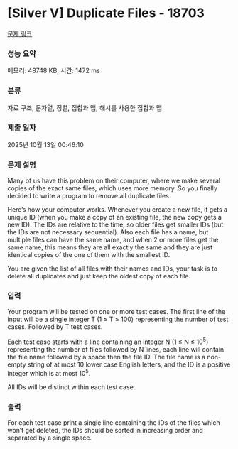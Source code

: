 # [Silver V] Duplicate Files - 18703 

[문제 링크](https://www.acmicpc.net/problem/18703) 

### 성능 요약

메모리: 48748 KB, 시간: 1472 ms

### 분류

자료 구조, 문자열, 정렬, 집합과 맵, 해시를 사용한 집합과 맵

### 제출 일자

2025년 10월 13일 00:46:10

### 문제 설명

<p>Many of us have this problem on their computer, where we make several copies of the exact same files, which uses more memory. So you finally decided to write a program to remove all duplicate files.</p>

<p>Here’s how your computer works. Whenever you create a new file, it gets a unique ID (when you make a copy of an existing file, the new copy gets a new ID). The IDs are relative to the time, so older files get smaller IDs (but the IDs are not necessary sequential). Also each file has a name, but multiple files can have the same name, and when 2 or more files get the same name, this means they are all exactly the same and they are just identical copies of the one of them with the smallest ID.</p>

<p>You are given the list of all files with their names and IDs, your task is to delete all duplicates and just keep the oldest copy of each file.</p>

### 입력 

 <p>Your program will be tested on one or more test cases. The first line of the input will be a single integer T (1 ≤ T ≤ 100) representing the number of test cases. Followed by T test cases.</p>

<p>Each test case starts with a line containing an integer N (1 ≤ N ≤ 10<sup>5</sup>) representing the number of files followed by N lines, each line will contain the file name followed by a space then the file ID. The file name is a non-empty string of at most 10 lower case English letters, and the ID is a positive integer which is at most 10<sup>5</sup>.</p>

<p>All IDs will be distinct within each test case.</p>

### 출력 

 <p>For each test case print a single line containing the IDs of the files which won’t get deleted, the IDs should be sorted in increasing order and separated by a single space.</p>

